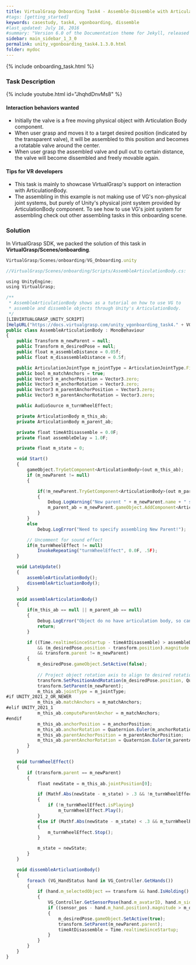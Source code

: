 ```yaml
---
title: VirtualGrasp Onboarding Task4 - Assemble-Dissemble with Articulation Body
#tags: [getting_started]
keywords: casestudy, task4, vgonboarding, dissemble
#last_updated: July 16, 2016
#summary: "Version 6.0 of the Documentation theme for Jekyll, released July 4, 2016, implements relative links so you can view the files offline or on any server without configuring urls and baseurls. Additionally, you can store pages in subdirectories. Templates for alerts and images are available."
sidebar: main_sidebar_1_3_0
permalink: unity_vgonboarding_task4.1.3.0.html
folder: mydoc
---
```


{% include onboarding_task.html %}

### Task Description

<!--{% include youtube.html id="85btM4KdeNM" %}-->

{% include youtube.html id="JhqhdDnvMs8" %}


#### Interaction behaviors wanted

* Initially the valve is a free moving physical object with Articulation Body component.
* When user grasp and moves it to a target desired position (indicated by the transparent valve), it will be assembled to this position and becomes a rotatable valve around the center.
* When user grasp the assembled valve and pull out to certain distance, the valve will become dissembled and freely movable again. 

#### Tips for VR developers

* This task is mainly to showcase VirtualGrasp's support on interaction with ArticulationBody. 
* The assembling in this example is not making use of VG's non-physical joint systems, but purely of Unity's physical joint system provided by ArticulationBody component. To see how to use VG's joint system for assembling check out other assembling tasks in this onboarding scene.

### Solution

In VirtualGrasp SDK, we packed the solution of this task in **VirtualGrasp/Scenes/onboarding**.

```js
VirtualGrasp/Scenes/onboarding/VG_Onboarding.unity
````

```js
//VirtualGrasp/Scenes/onboarding/Scripts/AssembleArticulationBody.cs:

using UnityEngine;
using VirtualGrasp;

/** 
 * AssembleArticulationBody shows as a tutorial on how to use VG to
 * assemble and dissemble objects through Unity's ArticulationBody.
 */
[LIBVIRTUALGRASP_UNITY_SCRIPT]
[HelpURL("https://docs.virtualgrasp.com/unity_vgonboarding_task4." + VG_Version.__VG_VERSION__ + ".html")]
public class AssembleArticulationBody : MonoBehaviour
{
    public Transform m_newParent = null;
    public Transform m_desiredPose = null;
    public float m_assembleDistance = 0.05f;
    public float m_disassembleDistance = 0.5f;

    public ArticulationJointType m_jointType = ArticulationJointType.FixedJoint;
    public bool m_matchAnchors = true;
    public Vector3 m_anchorPosition = Vector3.zero;
    public Vector3 m_anchorRotation = Vector3.zero;
    public Vector3 m_parentAnchorPosition = Vector3.zero;
    public Vector3 m_parentAnchorRotation = Vector3.zero;

    public AudioSource m_turnWheelEffect;

    private ArticulationBody m_this_ab;
    private ArticulationBody m_parent_ab;

    private float timeAtDisassemble = 0.0F;
    private float assembleDelay = 1.0F;

    private float m_state = 0;

    void Start()
    {
        gameObject.TryGetComponent<ArticulationBody>(out m_this_ab);
        if (m_newParent != null)
        {

            if(!m_newParent.TryGetComponent<ArticulationBody>(out m_parent_ab))
            {
                Debug.LogWarning("New parent " + m_newParent.name + " should have Articulation Body component, will add one in script");
                m_parent_ab = m_newParent.gameObject.AddComponent<ArticulationBody>();
            }
        }
        else
            Debug.LogError("Need to specify assembling New Parent!");

        // Uncomment for sound effect
        if(m_turnWheelEffect != null)
            InvokeRepeating("turnWheelEffect", 0.0F, .5F);
    }

    void LateUpdate()
    {
        assembleArticulationBody();
        dissembleArticluationBody();
    }

    void assembleArticulationBody()
    {
        if(m_this_ab == null || m_parent_ab == null)
        {
            Debug.LogError("Object do no have articulation body, so can't do articulation body based assembling!");
            return;
        }

        if ((Time.realtimeSinceStartup - timeAtDisassemble) > assembleDelay
            && (m_desiredPose.position - transform.position).magnitude < m_assembleDistance
            && transform.parent != m_newParent)
        {
            m_desiredPose.gameObject.SetActive(false);
            
            // Project object rotation axis to align to desired rotation axis.
            transform.SetPositionAndRotation(m_desiredPose.position, Quaternion.LookRotation(m_desiredPose.forward, transform.up));
            transform.SetParent(m_newParent);
            m_this_ab.jointType = m_jointType;
#if UNITY_2021_2_OR_NEWER
            m_this_ab.matchAnchors = m_matchAnchors;
#elif UNITY_2021_1
            m_this_ab.computeParentAnchor = m_matchAnchors;
#endif
            m_this_ab.anchorPosition = m_anchorPosition;
            m_this_ab.anchorRotation = Quaternion.Euler(m_anchorRotation);
            m_this_ab.parentAnchorPosition = m_parentAnchorPosition;
            m_this_ab.parentAnchorRotation = Quaternion.Euler(m_parentAnchorRotation);
        }
    }

    void turnWheelEffect()
    {
        if (transform.parent == m_newParent)
        {
            float newState = m_this_ab.jointPosition[0];

            if (Mathf.Abs(newState - m_state) > .3 && !m_turnWheelEffect.isPlaying)
            {
                if (!m_turnWheelEffect.isPlaying)
                    m_turnWheelEffect.Play();
            }
            else if (Mathf.Abs(newState - m_state) < .3 && m_turnWheelEffect.isPlaying)
            {
                m_turnWheelEffect.Stop();
            }

            m_state = newState;
        }
    }

    void dissembleArticluationBody()
    {
        foreach (VG_HandStatus hand in VG_Controller.GetHands())
        {
            if (hand.m_selectedObject == transform && hand.IsHolding() && transform.parent == m_newParent)
            {
                VG_Controller.GetSensorPose(hand.m_avatarID, hand.m_side, out Vector3 sensor_pos, out Quaternion sensor_rot);
                if ((sensor_pos - hand.m_hand.position).magnitude > m_disassembleDistance ) 
                {
                    m_desiredPose.gameObject.SetActive(true);
                    transform.SetParent(m_newParent.parent);
                    timeAtDisassemble = Time.realtimeSinceStartup;
                }
            }
        }
    }
}

````


